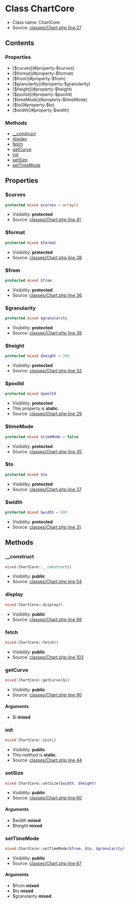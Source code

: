 Class ChartCore
=====================





* Class name: ChartCore
* Source: [classes/Chart.php line 27](https://github.com/PrestaShop/PrestaShop/blob/1.6.0.2/classes/Chart.php#L27)


Contents
--------


### Properties

* [$curves](#property-$curves)
* [$format](#property-$format)
* [$from](#property-$from)
* [$granularity](#property-$granularity)
* [$height](#property-$height)
* [$poolId](#property-$poolId)
* [$timeMode](#property-$timeMode)
* [$to](#property-$to)
* [$width](#property-$width)

### Methods

* [__construct](#method-__construct)
* [display](#method-display)
* [fetch](#method-fetch)
* [getCurve](#method-getCurve)
* [init](#method-init)
* [setSize](#method-setSize)
* [setTimeMode](#method-setTimeMode)




Properties
----------


### <a name="property-$curves"></a>$curves

```php
protected mixed $curves = array()
```





* Visibility: **protected**
* Source: [classes/Chart.php line 41](https://github.com/PrestaShop/PrestaShop/blob/1.6.0.2/classes/Chart.php#L41).


### <a name="property-$format"></a>$format

```php
protected mixed $format
```





* Visibility: **protected**
* Source: [classes/Chart.php line 38](https://github.com/PrestaShop/PrestaShop/blob/1.6.0.2/classes/Chart.php#L38).


### <a name="property-$from"></a>$from

```php
protected mixed $from
```





* Visibility: **protected**
* Source: [classes/Chart.php line 36](https://github.com/PrestaShop/PrestaShop/blob/1.6.0.2/classes/Chart.php#L36).


### <a name="property-$granularity"></a>$granularity

```php
protected mixed $granularity
```





* Visibility: **protected**
* Source: [classes/Chart.php line 39](https://github.com/PrestaShop/PrestaShop/blob/1.6.0.2/classes/Chart.php#L39).


### <a name="property-$height"></a>$height

```php
protected mixed $height = 300
```





* Visibility: **protected**
* Source: [classes/Chart.php line 32](https://github.com/PrestaShop/PrestaShop/blob/1.6.0.2/classes/Chart.php#L32).


### <a name="property-$poolId"></a>$poolId

```php
protected mixed $poolId
```





* Visibility: **protected**
* This property is **static**.
* Source: [classes/Chart.php line 29](https://github.com/PrestaShop/PrestaShop/blob/1.6.0.2/classes/Chart.php#L29).


### <a name="property-$timeMode"></a>$timeMode

```php
protected mixed $timeMode = false
```





* Visibility: **protected**
* Source: [classes/Chart.php line 35](https://github.com/PrestaShop/PrestaShop/blob/1.6.0.2/classes/Chart.php#L35).


### <a name="property-$to"></a>$to

```php
protected mixed $to
```





* Visibility: **protected**
* Source: [classes/Chart.php line 37](https://github.com/PrestaShop/PrestaShop/blob/1.6.0.2/classes/Chart.php#L37).


### <a name="property-$width"></a>$width

```php
protected mixed $width = 600
```





* Visibility: **protected**
* Source: [classes/Chart.php line 31](https://github.com/PrestaShop/PrestaShop/blob/1.6.0.2/classes/Chart.php#L31).


Methods
-------


### <a name="method-__construct"></a>__construct

```php
mixed ChartCore::__construct()
```





* Visibility: **public**
* Source: [classes/Chart.php line 54](https://github.com/PrestaShop/PrestaShop/blob/1.6.0.2/classes/Chart.php#L54)




### <a name="method-display"></a>display

```php
mixed ChartCore::display()
```





* Visibility: **public**
* Source: [classes/Chart.php line 98](https://github.com/PrestaShop/PrestaShop/blob/1.6.0.2/classes/Chart.php#L98)




### <a name="method-fetch"></a>fetch

```php
mixed ChartCore::fetch()
```





* Visibility: **public**
* Source: [classes/Chart.php line 103](https://github.com/PrestaShop/PrestaShop/blob/1.6.0.2/classes/Chart.php#L103)




### <a name="method-getCurve"></a>getCurve

```php
mixed ChartCore::getCurve($i)
```





* Visibility: **public**
* Source: [classes/Chart.php line 90](https://github.com/PrestaShop/PrestaShop/blob/1.6.0.2/classes/Chart.php#L90)


#### Arguments
* $i **mixed**



### <a name="method-init"></a>init

```php
mixed ChartCore::init()
```





* Visibility: **public**
* This method is **static**.
* Source: [classes/Chart.php line 44](https://github.com/PrestaShop/PrestaShop/blob/1.6.0.2/classes/Chart.php#L44)




### <a name="method-setSize"></a>setSize

```php
mixed ChartCore::setSize($width, $height)
```





* Visibility: **public**
* Source: [classes/Chart.php line 60](https://github.com/PrestaShop/PrestaShop/blob/1.6.0.2/classes/Chart.php#L60)


#### Arguments
* $width **mixed**
* $height **mixed**



### <a name="method-setTimeMode"></a>setTimeMode

```php
mixed ChartCore::setTimeMode($from, $to, $granularity)
```





* Visibility: **public**
* Source: [classes/Chart.php line 67](https://github.com/PrestaShop/PrestaShop/blob/1.6.0.2/classes/Chart.php#L67)


#### Arguments
* $from **mixed**
* $to **mixed**
* $granularity **mixed**


